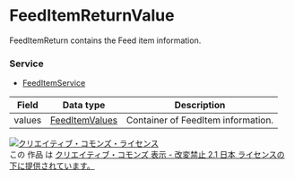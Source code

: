 # FeedItemReturnValue
FeedItemReturn contains the Feed item information.
### Service
+ [FeedItemService](../services/FeedItemService.md)

| Field | Data type | Description | 
|---|---|---|
| values| <a href="../data/FeedItemValues.md">FeedItemValues</a>| Container of FeedItem information. |
<a rel="license" href="http://creativecommons.org/licenses/by-nd/2.1/jp/"><img alt="クリエイティブ・コモンズ・ライセンス" style="border-width:0" src="https://i.creativecommons.org/l/by-nd/2.1/jp/88x31.png" /></a><br />この 作品 は <a rel="license" href="http://creativecommons.org/licenses/by-nd/2.1/jp/">クリエイティブ・コモンズ 表示 - 改変禁止 2.1 日本 ライセンスの下に提供されています。</a>
